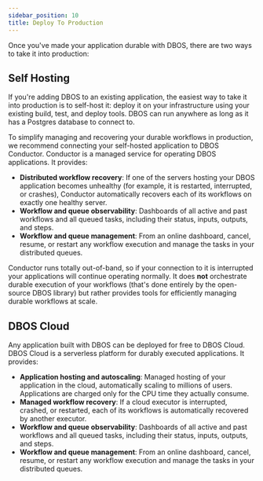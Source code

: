 ```yaml
---
sidebar_position: 10
title: Deploy To Production
---
```


Once you've made your application durable with DBOS, there are two ways to take it into production:

## Self Hosting

If you're adding DBOS to an existing application, the easiest way to take it into production is to self-host it: deploy it on your infrastructure using your existing build, test, and deploy tools.
DBOS can run anywhere as long as it has a Postgres database to connect to.

To simplify managing and recovering your durable workflows in production, we recommend connecting your self-hosted application to DBOS Conductor.
Conductor is a managed service for operating DBOS applications.
It provides:

- **Distributed workflow recovery**: If one of the servers hosting your DBOS application becomes unhealthy (for example, it is restarted, interrupted, or crashes), Conductor automatically recovers each of its workflows on exactly one healthy server.
- **Workflow and queue observability**: Dashboards of all active and past workflows and all queued tasks, including their status, inputs, outputs, and steps.
- **Workflow and queue management**: From an online dashboard, cancel, resume, or restart any workflow execution and manage the tasks in your distributed queues.

Conductor runs totally out-of-band, so if your connection to it is interrupted your applications will continue operating normally. It does **not** orchestrate durable execution of your workflows (that's done entirely by the open-source DBOS library) but rather provides tools for efficiently managing durable workflows at scale.

## DBOS Cloud

Any application built with DBOS can be deployed for free to DBOS Cloud.
DBOS Cloud is a serverless platform for durably executed applications.
It provides:

- **Application hosting and autoscaling**: Managed hosting of your application in the cloud, automatically scaling to millions of users. Applications are charged only for the CPU time they actually consume.
- **Managed workflow recovery**: If a cloud executor is interrupted, crashed, or restarted, each of its workflows is automatically recovered by another executor.
- **Workflow and queue observability**: Dashboards of all active and past workflows and all queued tasks, including their status, inputs, outputs, and steps.
- **Workflow and queue management**: From an online dashboard, cancel, resume, or restart any workflow execution and manage the tasks in your distributed queues.